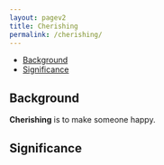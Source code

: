 ```yaml
---
layout: pagev2
title: Cherishing
permalink: /cherishing/
---
```

- [Background](#background)
- [Significance](#significance)

## Background

**Cherishing** is to make someone happy. 

## Significance
